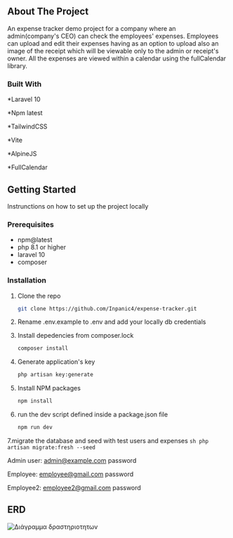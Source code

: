 <!-- ABOUT THE PROJECT -->
## About The Project

An expense tracker demo project for a company where an admin(company's CEO) can check the employees' expenses. Employees can upload and edit their expenses having as an option to upload also an image of the receipt which will be viewable only to the admin or receipt's owner. All the expenses are viewed within a calendar using the fullCalendar library.



### Built With

*Laravel 10

*Npm latest

*TailwindCSS

*Vite

*AlpineJS

*FullCalendar

<!-- GETTING STARTED -->
## Getting Started

Instrunctions on how to set up the project locally

### Prerequisites

* npm@latest
* php 8.1 or higher
* laravel 10
* composer 

### Installation




1. Clone the repo
   ```sh
   git clone https://github.com/Inpanic4/expense-tracker.git
   ```
   
2. Rename .env.example to .env and add your locally db credentials

3. Install depedencies from composer.lock   
     ```sh
   composer install
   ```
   
4. Generate application's key
    ```sh 
    php artisan key:generate
    ```
    
5. Install NPM packages
   ```sh
   npm install
   ```
6. run the dev script defined inside a package.json file
     ```sh
   npm run dev
   ```
   
7.migrate the database and seed with test users and expenses
    ```sh
    php artisan migrate:fresh --seed
       ```
   
   
   
Admin user:
admin@example.com
password

Employee:
employee@gmail.com
password

Employee2:
employee2@gmail.com
password


## ERD

![Διάγραμμα δραστηριοτητων](https://user-images.githubusercontent.com/36853896/225879610-7baee3f2-a522-4c08-8ecd-02a857c8287d.png)


